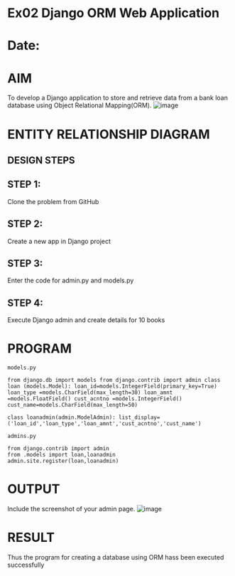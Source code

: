 # Ex02 Django ORM Web Application
# Date:
# AIM
To develop a Django application to store and retrieve data from a bank loan database using Object Relational Mapping(ORM).
![image](https://github.com/user-attachments/assets/50bbe1d1-fbd2-4889-b26f-c1f00366cef0)


# ENTITY RELATIONSHIP DIAGRAM
## DESIGN STEPS
## STEP 1:
Clone the problem from GitHub

## STEP 2:
Create a new app in Django project

## STEP 3:
Enter the code for admin.py and models.py

## STEP 4:
Execute Django admin and create details for 10 books

# PROGRAM
```
models.py

from django.db import models from django.contrib import admin class loan (models.Model): loan_id=models.IntegerField(primary_key=True) loan_type =models.CharField(max_length=30) loan_amnt =models.FloatField() cust_acntno =models.IntegerField() cust_name=models.CharField(max_length=50)

class loanadmin(admin.ModelAdmin): list_display=('loan_id','loan_type','loan_amnt','cust_acntno','cust_name')

admins.py

from django.contrib import admin
from .models import loan,loanadmin
admin.site.register(loan,loanadmin)
```
# OUTPUT
Include the screenshot of your admin page.
![image](https://github.com/user-attachments/assets/e966d03b-feee-4e96-90c2-76fe1171688e)

# RESULT
Thus the program for creating a database using ORM hass been executed successfully
